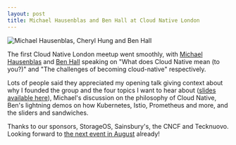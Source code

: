 ```yaml
---
layout: post
title: Michael Hausenblas and Ben Hall at Cloud Native London
---
```


![Michael Hausenblas, Cheryl Hung and Ben Hall]({{site.baseurl}}/images/IMG_20170704_185045.jpg)

The first Cloud Native London meetup went smoothly, with [Michael Hausenblas](https://twitter.com/mhausenblas) and [Ben Hall](https://twitter.com/Ben_Hall) speaking on "What does Cloud Native mean (to you?)" and "The challenges of becoming cloud-native" respectively.

Lots of people said they appreciated my opening talk giving context about why I founded the group and the four topics I want to hear about ([slides available here]({{site.baseurl}}/Cloud-Native-London-July-2017)), Michael's discussion on the philosophy of Cloud Native, Ben's lightning demos on how Kubernetes, Istio, Prometheus and more, and the sliders and sandwiches.

Thanks to our sponsors, StorageOS, Sainsbury's, the CNCF and Tecknuovo. Looking forward to [the next event in August](https://www.meetup.com/Cloud-Native-London/events/240108222/) already!
